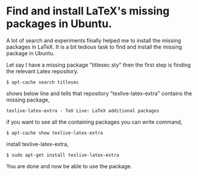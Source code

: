 # Find and install LaTeX's missing packages in Ubuntu.

A lot of search and experiments finally helped me to install the missing packages in LaTeX. It is a bit tedious task to find and install the missing package in Ubuntu.

Let say I have a missing package "titlesec.sty" then the first step is finding the relevant Latex repository.

```$ apt-cache search titlesec ```

  shows below line and tells that repository "texlive-latex-extra" contains the missing package,
  
  ```texlive-latex-extra - TeX Live: LaTeX additional packages```

if you want to see all the containing packages you can write command,

```$ apt-cache show texlive-latex-extra```

install texlive-latex-extra,

```$ sudo apt-get install texlive-latex-extra```

You are done and now be able to use the package.
